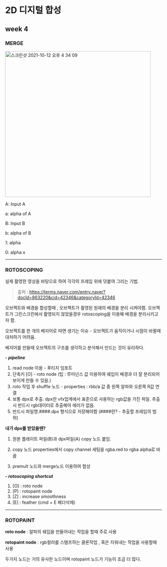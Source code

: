 2D 디지털 합성
===========
week 4
-----------

### MERGE 

<img width="468" alt="스크린샷 2021-10-12 오후 4 34 09" src="https://user-images.githubusercontent.com/90230587/136912007-d908b7ac-a63a-40cd-971e-1f2a897519f2.png">

A: Input A

a: alpha of A

B: Input B

b: alpha of B

1: alpha

0: alpha x

---

### ROTOSCOPING

실제 촬영한 영상을 바탕으로 하여 각각의 프레임 위에 덧붙여 그리는 기법. 

> 출처 : https://terms.naver.com/entry.naver?docId=863220&cid=42346&categoryId=42346

오브젝트와 배경을 합성할때 , 오브젝트가 촬영된 원래의 배경을 분리 시켜야함. 
오브젝트가 그린스크린에서 촬영되지 않았을경우 rotoscoping을 이용해 배경을 분리시키고자 함.

오브젝트를 한 개의 베지어로 따면 생기는 이슈 - 오브젝트가 움직이거나 시점이 바뀔때 대처하기 어려움.

베지어를 만들때 오브젝트의 구조를 생각하고 분석해서 만드는 것이 유리하다.


***- pipeline***

1. read node 이용 - 푸티지 임포트
2. 단축키 [O] - roto node (팁 : 루미넌스 값 이용하여 쉐입이 배경과 더 잘 분리되어 보이게 만들 수 있음.)
3. roto 작업 후 shuffle 노드 - properties : rbb/a 값 중 왼쪽 알파와 오른쪽 R값 연결
4. 보통 dpx로 추출. dpx란 vfx업계에서 표준으로 사용하는 rgb값을 가진 파일. 추출시 반드시 rgb데이터로 추출해야 에러가 없음.
5. 반드시 파일명.####.dpx 형식으로 저장해야함 (####란? - 추출할 프레임의 범위)

**내가 dpx를 받았을땐?**

1. 원본 플레이트 파일(B)과 dpx파일(A) copy 노드 붙임.

2. copy 노드 properties에서 copy channel 세팅을 rgba.red to rgba alpha로 바꿈

3. premult 노드와 merge노드 이용하여 합성

***- rotoscoping shortcut***

1. [O] : roto node
2. [P] : rotopaint node
3. [Z] : increase smoothness
4. [E] : feather (cmd + E 페더삭제)

 
 ---
 
### ROTOPAINT
**roto node** : 알파의 쉐입을 만들어내는 작업을 할때 주로 사용

**rotopaint node** : rgb컬러를 스탬프하는 클론작업 , 혹은 지워내는 작업을 사용할때 사용

두가지 노드는 거의 유사한 노드이며 rotopaint 노드가 기능이 조금 더 많다.
